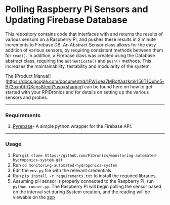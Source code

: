 # Polling Raspberry Pi Sensors and Updating Firebase Database

This repository contains code that interfaces with and returns the results of various sensors on a Raspberry Pi, and pushes these results in 2 minute increments to Firebase DB. An Abstract Sensor class allows for the easy addition of various sensors, by requiring consistent methods between them for `read()`. In addition, a Firebase class was created using the Database abstract class, requiring the `authenticate()` and `push()` methods. This increases the maintainability, testability and modularity of the system.

The [Product Manual] (https://docs.google.com/document/d/1FWLsea7MBdXaazkmk156T1Quhn5-B72oxn0frQKcgs8/edit?usp=sharing) can be found here on how to get started with your RPiDronics and for details on setting up the various sensors and probes.
___

### Requirements

1. [Pyrebase](https://github.com/thisbejim/Pyrebase)- A simple python wrapper for the Firebase API.

___
### Usage
1. Run `git clone https://github.com/PiDronics/monitoring-automated-hydroponics-system.git`
2. Run `cd monitoring-automated-hydroponics-system`
3. Edit the `env.py` file with the relevant credentials.
4. Run `pip install -r requirements.txt` to install the required libraries.
5. Assuming pH sensor is properly connected to the Raspberry Pi, run `python runner.py`. The Raspberry Pi will begin polling the sensor based on the interval set during System creation, and the reading will be viewable on the [app](https://comp3613-pisynthesis.firebaseapp.com)
